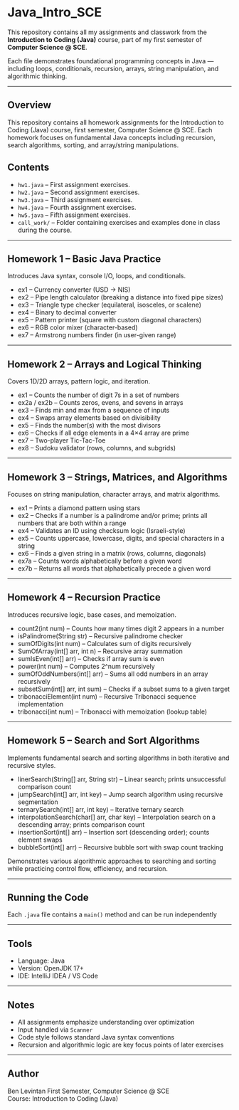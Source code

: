 # Java_Intro_SCE

This repository contains all my assignments and classwork from the **Introduction to Coding (Java)** course, part of my first semester of **Computer Science @ SCE**.

Each file demonstrates foundational programming concepts in Java — including loops, conditionals, recursion, arrays, string manipulation, and algorithmic thinking.

---

## Overview

This repository contains all homework assignments for the Introduction to Coding (Java) course, first semester, Computer Science @ SCE. Each homework focuses on fundamental Java concepts including recursion, search algorithms, sorting, and array/string manipulations.

## Contents

- `hw1.java` – First assignment exercises.
- `hw2.java` – Second assignment exercises.
- `hw3.java` – Third assignment exercises.
- `hw4.java` – Fourth assignment exercises.
- `hw5.java` – Fifth assignment exercises.
- `call_work/` – Folder containing exercises and examples done in class during the course.


---

## Homework 1 – Basic Java Practice
Introduces Java syntax, console I/O, loops, and conditionals.

- ex1 – Currency converter (USD → NIS)  
- ex2 – Pipe length calculator (breaking a distance into fixed pipe sizes)  
- ex3 – Triangle type checker (equilateral, isosceles, or scalene)  
- ex4 – Binary to decimal converter  
- ex5 – Pattern printer (square with custom diagonal characters)  
- ex6 – RGB color mixer (character-based)  
- ex7 – Armstrong numbers finder (in user-given range)

---

## Homework 2 – Arrays and Logical Thinking
Covers 1D/2D arrays, pattern logic, and iteration.

- ex1 – Counts the number of digit 7s in a set of numbers  
- ex2a / ex2b – Counts zeros, evens, and sevens in arrays  
- ex3 – Finds min and max from a sequence of inputs  
- ex4 – Swaps array elements based on divisibility  
- ex5 – Finds the number(s) with the most divisors  
- ex6 – Checks if all edge elements in a 4×4 array are prime  
- ex7 – Two-player Tic-Tac-Toe  
- ex8 – Sudoku validator (rows, columns, and subgrids)

---

## Homework 3 – Strings, Matrices, and Algorithms
Focuses on string manipulation, character arrays, and matrix algorithms.

- ex1 – Prints a diamond pattern using stars  
- ex2 – Checks if a number is a palindrome and/or prime; prints all numbers that are both within a range  
- ex4 – Validates an ID using checksum logic (Israeli-style)  
- ex5 – Counts uppercase, lowercase, digits, and special characters in a string  
- ex6 – Finds a given string in a matrix (rows, columns, diagonals)  
- ex7a – Counts words alphabetically before a given word  
- ex7b – Returns all words that alphabetically precede a given word

---

## Homework 4 – Recursion Practice
Introduces recursive logic, base cases, and memoization.

- count2(int num) – Counts how many times digit 2 appears in a number  
- isPalindrome(String str) – Recursive palindrome checker  
- sumOfDigits(int num) – Calculates sum of digits recursively  
- SumOfArray(int[] arr, int n) – Recursive array summation  
- sumIsEven(int[] arr) – Checks if array sum is even  
- power(int num) – Computes 2^num recursively  
- sumOfOddNumbers(int[] arr) – Sums all odd numbers in an array recursively  
- subsetSum(int[] arr, int sum) – Checks if a subset sums to a given target  
- tribonacciElement(int num) – Recursive Tribonacci sequence implementation  
- tribonacci(int num) – Tribonacci with memoization (lookup table)

---

## Homework 5 – Search and Sort Algorithms
Implements fundamental search and sorting algorithms in both iterative and recursive styles.

- linerSearch(String[] arr, String str) – Linear search; prints unsuccessful comparison count  
- jumpSearch(int[] arr, int key) – Jump search algorithm using recursive segmentation  
- ternarySearch(int[] arr, int key) – Iterative ternary search  
- interpolationSearch(char[] arr, char key) – Interpolation search on a descending array; prints comparison count  
- insertionSort(int[] arr) – Insertion sort (descending order); counts element swaps  
- bubbleSort(int[] arr) – Recursive bubble sort with swap count tracking  

Demonstrates various algorithmic approaches to searching and sorting while practicing control flow, efficiency, and recursion.

---

## Running the Code
Each `.java` file contains a `main()` method and can be run independently

---

## Tools
- Language: Java  
- Version: OpenJDK 17+  
- IDE: IntelliJ IDEA / VS Code  

---

## Notes
- All assignments emphasize understanding over optimization  
- Input handled via `Scanner`  
- Code style follows standard Java syntax conventions  
- Recursion and algorithmic logic are key focus points of later exercises  

---

## Author
Ben Levintan 
First Semester, Computer Science @ SCE  
Course: Introduction to Coding (Java)